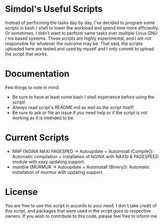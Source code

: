 # Simdol's Useful Scripts

Instead of performing the tasks day by day, I've decided to program some scripts in bash / shell to lower the workload and spend time more efficiently. Or sometimes, I didn't want to perform same tasks over multiple Linux GNU / nix based systems. These scripts are highly experimental, and I am not responsible for whatever the outcome may be. That said, the scripts uploaded here are tested and used by myself and I only commit to upload the script that works.

# Documentation

Few things to note in mind:

- Be sure to have at least some bash / shell experience before using the script!
- *Always* read script's README.md as well as the script itself!
- Be sure to ask or file an issue if you need help or if the script is not working as it is intended to be.

# Current Scripts

- NNP {NGINX NAXI PAGESPED -> Autoupdate + Autoinstall [Compile]}: Automatic compilation + installation of NGINX with NAXSI & PAGESPEED module with easy updating support.
- mumble {MURMUR -> Autoupdate + Autoinstall [Binery]}: Automatic installation of murmur with updating support.

# License

You are free to use this script in accords to your need. I don't take credit of this script, and packages that were used in the script goes to respective owners. If you wish to contribute to this code, please feel free to inform me.
